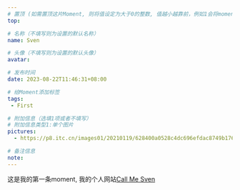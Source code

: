 ```yaml
---
# 置顶 (如需置顶这片Moment, 则将值设定为大于0的整数, 值越小越靠前，例如1会将moment放在最顶端)
top: 

# 名称（不填写则为设置的默认名称）
name: Sven

# 头像（不填写则为设置的默认头像）
avatar:

# 发布时间
date: 2023-08-22T11:46:31+08:00

# 给Moment添加标签
tags:
 - First

# 附加信息（选填1项或者不填写）
# 附加信息类型1:单个图片
pictures:
  - https://p8.itc.cn/images01/20210119/628400a0528c4dc696efdac8749b176d.jpeg

# 备注信息
note:
---
```


<!-- 下面开始写正文 -->
这是我的第一条moment, 我的个人网站[Call Me Sven](https://svenshen.com)
